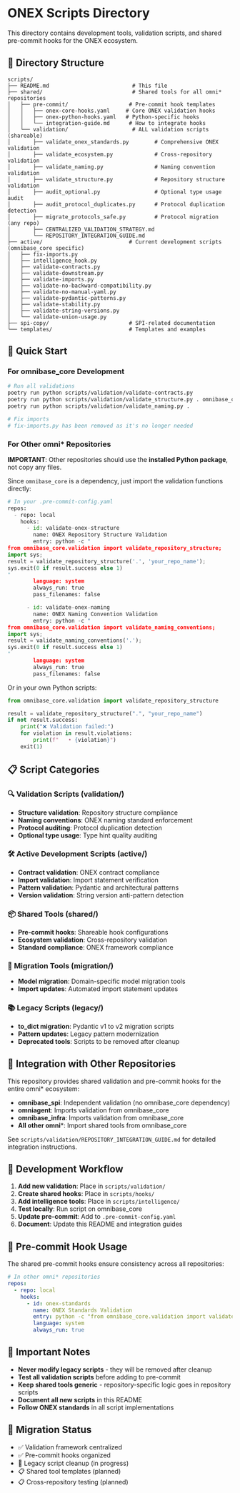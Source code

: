 # ONEX Scripts Directory

This directory contains development tools, validation scripts, and shared pre-commit hooks for the ONEX ecosystem.

## 📁 Directory Structure

```
scripts/
├── README.md                          # This file
├── shared/                            # Shared tools for all omni* repositories
│   ├── pre-commit/                   # Pre-commit hook templates
│   │   ├── onex-core-hooks.yaml     # Core ONEX validation hooks
│   │   ├── onex-python-hooks.yaml   # Python-specific hooks
│   │   └── integration-guide.md      # How to integrate hooks
│   └── validation/                    # ALL validation scripts (shareable)
│       ├── validate_onex_standards.py        # Comprehensive ONEX validation
│       ├── validate_ecosystem.py             # Cross-repository validation
│       ├── validate_naming.py                # Naming convention validation
│       ├── validate_structure.py             # Repository structure validation
│       ├── audit_optional.py                 # Optional type usage audit
│       ├── audit_protocol_duplicates.py      # Protocol duplication detection
│       ├── migrate_protocols_safe.py         # Protocol migration (any repo)
│       ├── CENTRALIZED_VALIDATION_STRATEGY.md
│       └── REPOSITORY_INTEGRATION_GUIDE.md
├── active/                           # Current development scripts (omnibase_core specific)
│   ├── fix-imports.py
│   ├── intelligence_hook.py
│   ├── validate-contracts.py
│   ├── validate-downstream.py
│   ├── validate-imports.py
│   ├── validate-no-backward-compatibility.py
│   ├── validate-no-manual-yaml.py
│   ├── validate-pydantic-patterns.py
│   ├── validate-stability.py
│   ├── validate-string-versions.py
│   └── validate-union-usage.py
├── spi-copy/                         # SPI-related documentation
└── templates/                        # Templates and examples
```

## 🚀 Quick Start

### For omnibase_core Development
```bash
# Run all validations
poetry run python scripts/validation/validate-contracts.py
poetry run python scripts/validation/validate_structure.py . omnibase_core
poetry run python scripts/validation/validate_naming.py .

# Fix imports
# fix-imports.py has been removed as it's no longer needed
```

### For Other omni* Repositories

**IMPORTANT**: Other repositories should use the **installed Python package**, not copy any files.

Since `omnibase_core` is a dependency, just import the validation functions directly:
```python
# In your .pre-commit-config.yaml
repos:
  - repo: local
    hooks:
      - id: validate-onex-structure
        name: ONEX Repository Structure Validation
        entry: python -c "
from omnibase_core.validation import validate_repository_structure;
import sys;
result = validate_repository_structure('.', 'your_repo_name');
sys.exit(0 if result.success else 1)
"
        language: system
        always_run: true
        pass_filenames: false

      - id: validate-onex-naming
        name: ONEX Naming Convention Validation
        entry: python -c "
from omnibase_core.validation import validate_naming_conventions;
import sys;
result = validate_naming_conventions('.');
sys.exit(0 if result.success else 1)
"
        language: system
        always_run: true
        pass_filenames: false
```

Or in your own Python scripts:
```python
from omnibase_core.validation import validate_repository_structure

result = validate_repository_structure(".", "your_repo_name")
if not result.success:
    print("❌ Validation failed:")
    for violation in result.violations:
        print(f"   • {violation}")
    exit(1)
```

## 📋 Script Categories

### 🔍 Validation Scripts (validation/)
- **Structure validation**: Repository structure compliance
- **Naming conventions**: ONEX naming standard enforcement
- **Protocol auditing**: Protocol duplication detection
- **Optional type usage**: Type hint quality auditing

### 🛠 Active Development Scripts (active/)
- **Contract validation**: ONEX contract compliance
- **Import validation**: Import statement verification
- **Pattern validation**: Pydantic and architectural patterns
- **Version validation**: String version anti-pattern detection

### 📦 Shared Tools (shared/)
- **Pre-commit hooks**: Shareable hook configurations
- **Ecosystem validation**: Cross-repository validation
- **Standard compliance**: ONEX framework compliance

### 🔄 Migration Tools (migration/)
- **Model migration**: Domain-specific model migration tools
- **Import updates**: Automated import statement updates

### 📚 Legacy Scripts (legacy/)
- **to_dict migration**: Pydantic v1 to v2 migration scripts
- **Pattern updates**: Legacy pattern modernization
- **Deprecated tools**: Scripts to be removed after cleanup

## 🎯 Integration with Other Repositories

This repository provides shared validation and pre-commit hooks for the entire omni* ecosystem:

- **omnibase_spi**: Independent validation (no omnibase_core dependency)
- **omniagent**: Imports validation from omnibase_core
- **omnibase_infra**: Imports validation from omnibase_core
- **All other omni***: Import shared tools from omnibase_core

See `scripts/validation/REPOSITORY_INTEGRATION_GUIDE.md` for detailed integration instructions.

## 🔧 Development Workflow

1. **Add new validation**: Place in `scripts/validation/`
2. **Create shared hooks**: Place in `scripts/hooks/`
3. **Add intelligence tools**: Place in `scripts/intelligence/`
3. **Test locally**: Run script on omnibase_core
4. **Update pre-commit**: Add to `.pre-commit-config.yaml`
5. **Document**: Update this README and integration guides

## 📝 Pre-commit Hook Usage

The shared pre-commit hooks ensure consistency across all repositories:

```yaml
# In other omni* repositories
repos:
  - repo: local
    hooks:
      - id: onex-standards
        name: ONEX Standards Validation
        entry: python -c "from omnibase_core.validation import validate_onex_standards; validate_onex_standards('.')"
        language: system
        always_run: true
```

## 🚨 Important Notes

- **Never modify legacy scripts** - they will be removed after cleanup
- **Test all validation scripts** before adding to pre-commit
- **Keep shared tools generic** - repository-specific logic goes in repository scripts
- **Document all new scripts** in this README
- **Follow ONEX standards** in all script implementations

## 🔄 Migration Status

- ✅ Validation framework centralized
- ✅ Pre-commit hooks organized
- 🔄 Legacy script cleanup (in progress)
- 📋 Shared tool templates (planned)
- 📋 Cross-repository testing (planned)
